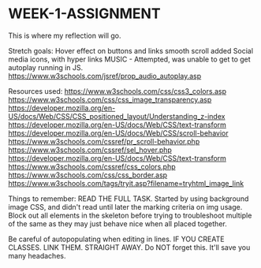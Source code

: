 # WEEK-1-ASSIGNMENT

This is where my reflection will go.

Stretch goals:
Hover effect on buttons and links
smooth scroll added
Social media icons, with hyper links
MUSIC - Attempted, was unable to get to get autoplay running in JS. https://www.w3schools.com/jsref/prop_audio_autoplay.asp

Resources used:
https://www.w3schools.com/css/css3_colors.asp
https://www.w3schools.com/css/css_image_transparency.asp
https://developer.mozilla.org/en-US/docs/Web/CSS/CSS_positioned_layout/Understanding_z-index
https://developer.mozilla.org/en-US/docs/Web/CSS/text-transform
https://developer.mozilla.org/en-US/docs/Web/CSS/scroll-behavior
https://www.w3schools.com/cssref/pr_scroll-behavior.php
https://www.w3schools.com/cssref/sel_hover.php
https://developer.mozilla.org/en-US/docs/Web/CSS/text-transform
https://www.w3schools.com/cssref/css_colors.php
https://www.w3schools.com/css/css_border.asp
https://www.w3schools.com/tags/tryit.asp?filename=tryhtml_image_link

Things to remember:
READ THE FULL TASK. Started by using background image CSS, and didn't read until later the marking criteria on img usage.
Block out all elements in the skeleton before trying to troubleshoot multiple of the same as they may just behave nice when all placed together.

Be careful of autopopulating <closing tags> when editing in lines.
IF YOU CREATE CLASSES. LINK THEM. STRAIGHT AWAY. Do NOT forget this. It'll save you many headaches.
